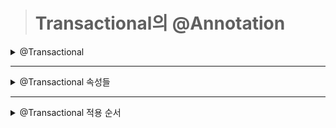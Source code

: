 ># Transactional의 @Annotation 

<details markdown="1">
<summary>@Transactional</summary>

- ## @Transactional

    - 간단하게 트랜잭션 설정을 완료할 수 있음
    - 설정 시 mapper1 또는 mapper2 중 한가지라도 실패한다면 모두 rollback 처리
    ```java
    @Transactional
    @Override
    public void addData(String value) {
        log.info("mapper1............");
        mapper1.insertCol1(value);
        
        log.info("mapper2............");
        mapper2.insertCol2(value);
        
        log.info("end....................");
    }
    ```

</details>

-------------

<details markdown="1">
<summary>@Transactional 속성들</summary>

- ## @Transactional의 속성들
> 전파(Propagation) 속성

|속성명|설명|
|---|---|
|PROPAGATION_MADATORY|작업은 반드시 특정한 트랜잭션이 존재한 상태에서만 가능|
|PROPAGATION_NESTED|기존에 트랜잭션이 있는 경우, 포함되어서 실행|
|PROPAGATION_NEVER|트랜잭션 상황하에 실행되면 예외 발생|
|PROPAGATION_NOT_SUPPORTED|트랜잭션이 있는 경우, 트랜잭션이 끝날 때까지 보류된 후 실행|
|PROPAGATION_REQUIRED|트랜잭션이 있으면 그 상황에서 실행, 없으면 새로운 트랜잭션 실행(기본설정)|
|PROPAGATION_REQUIRED_NEW|대상은 자신만의 고유한 트랜잭션으로 실행|
|PROPAGATION_SUPPORTS|트랜잭션을 필요로 하지 않으나, 트랜잭션 상황하에 있다면 포함되어서 실행|

> 격리(Isolation)레벨

|속성명|설명|
|---|---|
|DEFAULT|DB 설정, 기본 격리 수준(기본 설정)|
|SERIALIZABLE|가장 높은 격리, 성능 저하의 우려가 있음|
|READ_UNCOMMITED|커밋되지 않은 데이터에 대한 읽기를 허용|
|READ_COMMITED|커밋된 데이터에 대한 읽기를 허용|
|REPEATEABLE_READ|동일 필드에 대해 다중 접근 시 모두 동일한 결과를 보장|

> Read_only 속성
- true인 경우 insert, update, delete 실행 시 예외 발생, 기본 설정은 false
> Rollback-for-예외
- 특정 예외가 발생 시 강제로 Rollback
> No-rollback-for-예외
- 특정 예외의 발생 시에는 Rollback 처리되지 않음
</details>

-------------

<details markdown="1">
<summary>@Transactional 적용 순서</summary>

- ## @Transactional 적용 순서
    1. 메서드의 @Transactional 설정
    2. 클래스의 @Transactional 설정
    3. 인터페이스의 @Transactional 설정

    - 인터페이스에는 가장 기준이 되는 @Transactional과 같은 설정을 지정하고, 클래스나 메서드에 필요한 이노테이션을 처리하는 것이 좋음
</details>